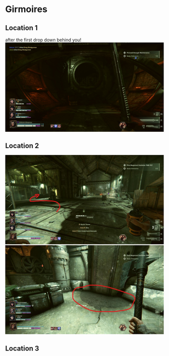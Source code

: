 # Girmoires
## Location 1
after the first drop down behind you!
![](assets/_images/20221121133423_1.jpg)

## Location 2

![](/docs/assets/_images/unnamed-file-512.jpg)
![](/docs/assets/_images/unnamed-file-513.jpg)

## Location 3
